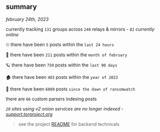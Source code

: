 
## summary
_february 24th, 2023_

currently tracking `131` groups across `240` relays & mirrors - _`81` currently online_

⏲ there have been `5` posts within the `last 24 hours`

🦈 there have been `211` posts within the `month of february`

🪐 there have been `750` posts within the `last 90 days`

🏚 there have been `403` posts within the `year of 2023`

🦕 there have been `6089` posts `since the dawn of ransomwatch`

there are `66` custom parsers indexing posts

_`20` sites using v2 onion services are no longer indexed - [support.torproject.org](https://support.torproject.org/onionservices/v2-deprecation/)_

> see the project [README](https://github.com/joshhighet/ransomwatch#ransomwatch--) for backend technicals
